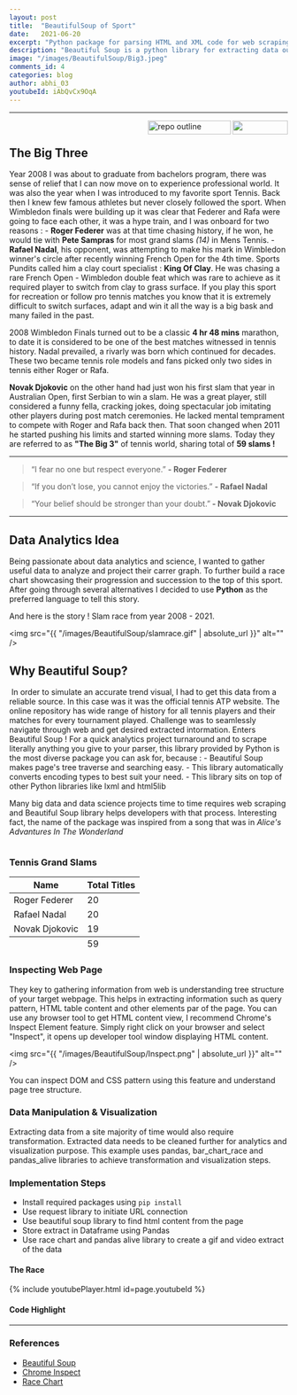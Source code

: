 ```yaml
---
layout: post
title:  "BeautifulSoup of Sport"
date:   2021-06-20
excerpt: "Python package for parsing HTML and XML code for web scraping"
description: "Beautiful Soup is a python library for extracting data out of HTML and XML files. There are other similar libraries such as Selenium and Scrapy"
image: "/images/BeautifulSoup/Big3.jpeg"
comments_id: 4
categories: blog
author: abhi_03
youtubeId: iAbQvCx9OqA
---
```

<hr/>
<img align="right"  src="https://hits.seeyoufarm.com/api/count/incr/badge.svg?url=https%3A%2F%2Fabhi2020-ds.github.io%2Fblog%2Fwebscrp%2F&count_bg=%2379C83D&title_bg=%23555555&icon=&icon_color=%23E7E7E7&title=hits&edge_flat=false" width="100" height="25" />
<img align="right" src="https://img.shields.io/badge/Code%20Highlight-Python-green.svg?style=for-the-badge" alt="repo outline" width="150" height="25" />
<br>
<h2>The Big Three</h2>
Year 2008 I was about to graduate from bachelors program, there was sense of relief that I can now move on to experience professional world. It was also the year when I was introduced to my favorite sport Tennis. Back then I knew few famous athletes but never closely followed the sport. When Wimbledon finals were building up it was clear that Federer and Rafa were going to face each other, it was a hype train, and I was onboard for two reasons : 
 - <b>Roger Federer</b> was at that time chasing history, if he won, he would  tie with <b>Pete Sampras</b> for most grand slams <i>(14)</i> in Mens Tennis.
 - <b>Rafael Nadal</b>, his opponent, was attempting to make his mark in Wimbledon winner's circle after recently winning French Open for the 4th time. Sports Pundits called him a clay court specialist : <b>King Of Clay</b>. He was chasing a rare French Open - Wimbledon double feat which was rare to achieve as it required player to switch from clay to grass surface. If you play this sport for recreation or follow pro tennis matches you know that it is extremely difficult to switch surfaces, adapt and win it all the way is a big bask and many failed in the past.  
 
 2008 Wimbledon Finals turned out to be a classic <b>4 hr 48 mins</b> marathon, to date it is considered to be one of the best matches witnessed in tennis history. Nadal prevailed, a rivarly was born which continued for decades. These two became tennis role models and fans picked only two sides in tennis either Roger or Rafa.

<b>Novak Djokovic</b> on the other hand had just won his first slam that year in Australian Open, first Serbian to win a slam. He was a great player, still  considered a funny fella, cracking jokes, doing spectacular job imitating other players during post match ceremonies. He lacked mental temprament to compete with Roger and Rafa back then. That soon changed when 2011 he started pushing his limits and started winning more slams. Today they are referred to as <b>"The Big 3"</b> of tennis world, sharing total of <b>59 slams !</b>  


<hr />  
<blockquote>“I fear no one but respect everyone.” <b> - Roger Federer</b> </blockquote>
<blockquote>“If you don’t lose, you cannot enjoy the victories.” <b> - Rafael Nadal</b> </blockquote>
<blockquote>“Your belief should be stronger than your doubt.”<b> - Novak Djokovic</b> </blockquote>
<hr />

<h2>Data Analytics Idea</h2>
Being passionate about data analytics and science, I wanted to gather useful data to analyze and project their carrer graph. To further build a race chart showcasing their progression and succession to the top of this sport. After going through several alternatives I decided to use <b>Python</b> as the preferred language to tell this story.

And here is the story ! Slam race from year 2008 - 2021.

<span class="image fit"><img src="{{ "/images/BeautifulSoup/slamrace.gif" | absolute_url }}" alt="" /></span></div>

<h2>Why Beautiful Soup?</h2>
<span class="image right"><img src="{{ "/images/BeautifulSoup/BSlogo.jpeg" | absolute_url }}" alt="" /></span> 
In order to simulate an accurate trend visual, I had to get this data from a reliable source. In this case was it was the official tennis ATP website. The online repository has wide range of history for all tennis players and their matches for every tournament played. Challenge was to seamlessly navigate through web and get desired extracted intormation. Enters Beautiful Soup ! For a quick analytics project turnaround and to scrape literally anything you give to your parser, this library provided by Python is the most diverse package you can ask for, because :
- Beautiful Soup makes page's tree traverse and searching easy.
- This library automatically converts encoding types to best suit your need.
- This library sits on top of other Python libraries like lxml and html5lib

Many big data and data science projects time to time requires web scraping and Beautiful Soup library helps developers with that process. Interesting fact, the name of the package was inspired from a song that was in <i>Alice's Advantures In The Wonderland</i>

<div class="4u"><span class="image fit"><img src="{{ "/images/BeautifulSoup/bsoupref.jpg" | absolute_url }}" alt="" /></span></div>

<h3>Tennis Grand Slams</h3>
<div class="table-wrapper">
    <table>
        <thead>
            <tr>
                <th>Name</th>
                <th>Total Titles</th>
            </tr>
        </thead>
        <tbody>
            <tr>
                <td>Roger Federer</td>
                <td>20</td>
            </tr>
            <tr>
                <td>Rafael Nadal</td>
                <td>20</td>
            </tr>
            <tr>
                <td>Novak Djokovic</td>
                <td>19</td>
            </tr>
        </tbody>
        <tfoot>
            <tr>
                <td colspan="1"></td>
                <td>59</td>
            </tr>
        </tfoot>
    </table>
</div>

<h3>Inspecting Web Page </h3>
They key to gathering information from web is understanding tree structure of your target webpage. This helps in extracting information such as query pattern, HTML table content and other elements par of the page. You can use any browser tool to get HTML content view, I recommend Chrome's Inspect Element feature. Simply right click on your browser and select "Inspect", it opens up developer tool window displaying HTML content.

<span class="image fit"><img src="{{ "/images/BeautifulSoup/Inspect.png" | absolute_url }}" alt="" /></span>

You can inspect DOM and CSS pattern using this feature and understand page tree structure.

<h3>Data Manipulation & Visualization </h3>
Extracting data from a site majority of time would also require transformation. Extracted data needs to be cleaned further for analytics and visualization purpose. This example uses pandas, bar_chart_race and pandas_alive libraries to achieve transformation and visualization steps.

<h3>Implementation Steps</h3>
<ul>
    <li>Install required packages using <code>pip install</code></li>
    <li>Use request library to initiate URL connection</li>
    <li>Use beautiful soup library to find html content from the page</li>
    <li>Store extract in Dataframe using Pandas</li>
    <li>Use race chart and pandas alive library to create a gif and video extract of the data</li>
</ul>

<h4>The Race</h4>
{% include youtubePlayer.html id=page.youtubeId %}

<h4>Code Highlight</h4>
<script src="https://gist.github.com/abhi2020-ds/6c86e36af0ab054d4480cb7d6a973f49.js"></script>

<hr /> 
<div class="row">
    <div class="6u 12u$(small)">
        <h3>References</h3>
        <ul>
            <li><a href="https://www.crummy.com/software/BeautifulSoup/bs4/doc/" target="_blank">Beautiful Soup</a></li>
            <li><a href="https://developer.chrome.com/docs/devtools/open/" target="_blank">Chrome Inspect</a></li>
            <li><a href="https://pypi.org/project/bar-chart-race/" target="_blank">Race Chart</a></li>
        </ul>
    </div>
    </div>
    
